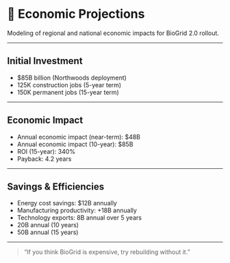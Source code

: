 # 💸 Economic Projections

Modeling of regional and national economic impacts for BioGrid 2.0 rollout.

---

## Initial Investment

- $85B billion (Northwoods deployment)
- 125K construction jobs (5-year term)
- 150K permanent jobs (15-year term)

---

## Economic Impact

- Annual economic impact (near-term): $48B
- Annual economic impact (10-year): $85B
- ROI (15-year): 340%
- Payback: 4.2 years

---

## Savings & Efficiencies

- Energy cost savings: $12B annually
- Manufacturing productivity: +18B annually
- Technology exports: 8B annual over 5 years
- 20B annual (10 years)
- 50B annual (15 years)

---

> “If you think BioGrid is expensive, try rebuilding without it.”
